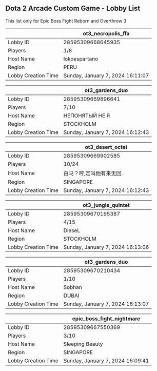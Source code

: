 ## Dota 2 Arcade Custom Game - Lobby List

This list only for Epic Boss Fight Reborn and Overthrow 3

|  | ot3_necropolis_ffa |
| ------ | ------ |
| Lobby ID | 28595309668645935 |
| Players | 1/8 |
| Host Name | lokoespartano |
| Region | PERU |
| Lobby Creation Time | Sunday, January 7, 2024 16:11:07 |


|  | ot3_gardens_duo |
| ------ | ------ |
| Lobby ID | 28595309669896641 |
| Players | 7/10 |
| Host Name | НЕПОНЯТЫЙ НЕ Я |
| Region | STOCKHOLM |
| Lobby Creation Time | Sunday, January 7, 2024 16:12:43 |


|  | ot3_desert_octet |
| ------ | ------ |
| Lobby ID | 28595309669902585 |
| Players | 10/24 |
| Host Name | 白马？哼,定叫他有来无回. |
| Region | SINGAPORE |
| Lobby Creation Time | Sunday, January 7, 2024 16:12:43 |


|  | ot3_jungle_quintet |
| ------ | ------ |
| Lobby ID | 28595309670195387 |
| Players | 4/15 |
| Host Name | DieseL |
| Region | STOCKHOLM |
| Lobby Creation Time | Sunday, January 7, 2024 16:13:06 |


|  | ot3_gardens_duo |
| ------ | ------ |
| Lobby ID | 28595309670210434 |
| Players | 1/10 |
| Host Name | Sobhan |
| Region | DUBAI |
| Lobby Creation Time | Sunday, January 7, 2024 16:13:07 |


|  | epic_boss_fight_nightmare |
| ------ | ------ |
| Lobby ID | 28595309667550369 |
| Players | 3/10 |
| Host Name | Sleeping Beauty |
| Region | SINGAPORE |
| Lobby Creation Time | Sunday, January 7, 2024 16:09:41 |


